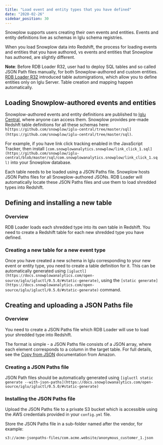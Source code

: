 ```yaml
---
title: "Load event and entity types that you have defined"
date: "2020-02-26"
sidebar_position: 30
---
```


Snowplow supports users creating their own events and entities. Events and entity definitions live as schemas in Iglu schema registries.

When you load Snowplow data into Redshift, the process for loading events and entities that you have authored, vs events and entities that Snowplow has authored, are slightly different.

**Note**: Before RDB Loader R32, user had to deploy SQL tables and so called JSON Path files manually, for both Snowplow-authored and custom entities. [RDB Loader R32](https://discourse.snowplowanalytics.com/t/snowplow-rdb-loader-r32-released/3626) introduced table automigrations, which allow you to define entities only on Iglu Server. Table creation and mapping happen automatically.

## Loading Snowplow-authored events and entities

Snowplow-authored events and entity definitions are published to [Iglu Central](https://github.com/snowplow/iglu-central/), where anyone can access them. Snowplow provides pre-made Redshft table definitions for all these schemas here: `h[ttps://github.com/snowplow/iglu-central/tree/master/sql](https://github.com/snowplow/iglu-central/tree/master/sql)`.

For example, if you have link click tracking enabled in the JavaScript Tracker, then install `[com.snowplowanalytics.snowplow/link_click_1.sql](https://github.com/snowplow/iglu-central/blob/master/sql/com.snowplowanalytics.snowplow/link_click_1.sql)` into your Snowplow database.

Each table needs to be loaded using a JSON Paths file. Snowplow hosts JSON Paths files for all Snowplow-authored JSONs. RDB Loader will automatically locate these JSON Paths files and use them to load shredded types into Redshift.

## Defining and installing a new table

### Overview

RDB Loader loads each shredded type into its own table in Redshift. You need to create a Redshift table for each new shredded type you have defined.

### Creating a new table for a new event type

Once you have created a new schema in Iglu corresponding to your new event or entity type, you need to create a table definition for it. This can be automatically generated using `[igluctl](https://docs.snowplowanalytics.com/open-source/iglu/igluctl/0.5.0/#static-generate)`, using the `[static generate](https://docs.snowplowanalytics.com/open-source/iglu/igluctl/0.5.0/#static-generate)` command.

## Creating and uploading a JSON Paths file

### Overview

You need to create a JSON Paths file which RDB Loader will use to load your shredded type into Redshift.

The format is simple - a JSON Paths file consists of a JSON array, where each element corresponds to a column in the target table. For full details, see the [Copy from JSON](http://docs.aws.amazon.com/redshift/latest/dg/copy-usage_notes-copy-from-json.html) documentation from Amazon.

### Creating a JSON Paths file

JSON Path files should be automatically generated using `[igluctl static generate --with-json-paths](https://docs.snowplowanalytics.com/open-source/iglu/igluctl/0.5.0/#static-generate)`

### Installing the JSON Paths file

Upload the JSON Paths file to a private S3 bucket which is accessible using the AWS credentials provided in your `config.yml` file.

Store the JSON Paths file in a sub-folder named after the vendor, for example:

```
s3://acme-jsonpaths-files/com.acme.website/anonymous_customer_1.json
```
